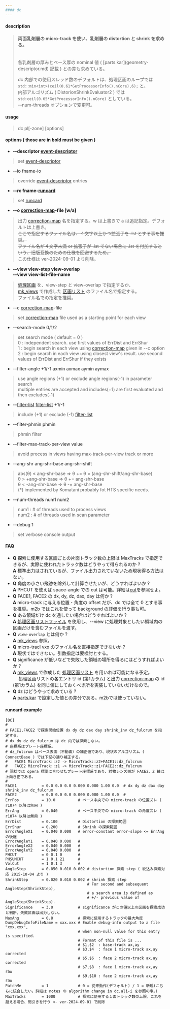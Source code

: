 ```yaml
---
#### dc
---
```


#### description
> #### 両面乳剤層の micro-track を使い、乳剤層の distortion と shrink を求める。
> <br>
> 各乳剤層の厚みとベース厚の nominal 値 ( [parts.kar](geometry-descriptor.md) 記載 ) との差も求めている。  
>  
> dc 内部での使用スレッド数のデフォルトは、処理区画のループでは `std::min<int>(ceil(0.61*GetProcessorInfo().nCore),6);` と、  
> 内部アルゴリズム ( DistorionShrinkEvaluator2 ) では `std:ceil(0.65*GetProcessorInfo().nCore)` としている。  
> --num-threads オプションで変更可。  
>

#### usage
> dc pl[-zone] [options]

#### options ( those are in **bold** must be given )
- **--descriptor [event-descriptor](event-descriptor.md)**
> set [event-descriptor](event-descriptor.md)  

- --io fname-io
> override [event-descriptor](event-descriptor.md) entries  

- **--rc fname-[runcard](#runcard)**
> set [runcard](#runcard)  

- **--o [correction-map](correction-map.md)-file [w/a]**
> 出力 [correction-map](correction-map.md) 名を指定する。w は上書きで a は追記指定。デフォルトは上書き。  
> ~~ここで指定するファイル名は、４文字以上かつ拡張子を .lst とする事を推奨。~~  
> ~~ファイル名が４文字未満 or 拡張子が .lst でない場合に .lst を付加するという、旧版互換のための仕様を回避するため。~~  
> この仕様は ver-2024-09-01 より削除。  

- **--view view-step view-overlap**  
  **--view view-list-file-name**
> [処理区画](view-list.md) を、view-step と view-overlap で指定するか、  
> [mk_views](mk_views.md) で作成した [区画リスト](view-list.md) のファイル名で指定する。  
> ファイル名での指定を推奨。  

- --c [correction-map](correction-map.md)-file
> set [correction-map](correction-map.md) file used as a starting point for each view  

- --search-mode 0/1/2
> set search mode ( default = 0 )  
> 0 : independent search. use first values of ErrDist and ErrShur  
> 1 : begin search in each view using [correction-map](correction-map.md) given in --c option  
> 2 : begin search in each view using closest view's result. use second values of ErrDist and ErrShur if they exists  

- --filter-angle +1/-1 axmin axmax aymin aymax
> use angle regions (+1) or exclude angle regions(-1) in parameter search  
> multiple entries are accepted and includes(+1) are first evaluated and then excludes(-1)  

- --[filter-list](filter-list.md) [filter-list](filter-list.md) +1/-1
> include (+1) or exclude (-1) [filter-list](filter-list.md)  

- --filter-phmin phmin
> phmin filter  

- --filter-max-track-per-view value
> avoid process in views having max-track-per-view track or more  

- --ang-shr ang-shr-base ang-shr-shift  
> abs(&theta;) &le; ang-shr-base &rArr; &theta; += &theta; &times; (ang-shr-shift/ang-shr-base)  
> &theta; > +ang-shr-base &rArr; &theta; += ang-shr-base  
> &theta; < -ang-shr-base &rArr; &theta; -= ang-shr-base  
> (*) implemented by Komatani probably fot HTS specific needs.  

- --num-threads num1 num2
> num1 : # of threads used to process views  
> num2 : # of threads used in scan parameter  

- --debug 1 
> set verbose console output  

#### FAQ
- **Q** 探索に使用する区画ごとの片面トラック数の上限は MaxTracks で指定できるが、実際に使われたトラック数はどうやって得られるのか ?  
  **A** 標準出力はされているが、ファイル出力されていないため現状得る方法はない。  
- **Q** 角度の小さい飛跡を除外して計算させたいが、どうすればよいか ?  
  **A** PHCUT を使えば space-angle での cut は可能。詳細は[cut](cut.md)を参照せよ。  
- **Q** FACE1, FACE2 の dx, dy, dz, dax, day は何か ?  
  **A** micro-track に与える位置・角度の offset だが、dc では全て 0 とする事を推奨。m2b ではこれを使って background の評価を行う事も可。  
- **Q** ある領域だけ dc を通したい場合はどうすればよいか ?  
  **A** [処理区画リストファイル](view-list.md) を使用し、--view に処理対象としたい領域内の区画だけを含むファイルを渡す。  
- **Q** `view-overlap` とは何か ?  
  **A** [mk_views](mk_views.md#description) 参照。  
- **Q** micro-tracl vxx のファイル名を直接指定できないか ?  
  **A** 現状ではできない。引数指定は要検討とする。  
- **Q** significance が低いなどで失敗した領域の場所を得るにはどうすればよいか ?  
  **A** [mk_views](mk_views.md) で作成した [処理区画リスト](view-list.md) を用いれば可能になる予定。  
  &emsp; 処理区画リストの各エントリ id (第1カラム) と出力 [correction-map](correction-map.md) の id (第1カラム) を同じ値にしておくべき所を実装していないだけなので。  
- **Q** dz はどうやって求めている ?  
  **A** [parts.kar](geometry-descriptor.md#parts.kar) で設定した値との差分である。m2bでは使っていない。  

#### runcard example
```
[DC]
#
# FACE1,FACE2 で探索開始位置 dx dy dz dax day shrink_inv dz_fulcrum を指定する。
# dx dy dz dz_fulcrum は dc 内では探索しない。
# 座標系はプレート座標系。
# dz_fulcrum はベース表面（不動面）の補正値であり、現状のアルゴリズム ( ConnectBase ) では下記の通り補正する。
#   FACE1 MicroTrack::z2 -> MicroTrack::z2+FACE1::dz_fulcrum
#   FACE2 MicroTrack::z1 -> MicroTrack::z1+FACE2::dz_fulcrum
# 現状では opera 標準に合わせたプレート座標系であり、対物レンズ側が FACE2、Z 軸は上向き正である。
#
FACE1           = 0.0 0.0 0.0 0.000 0.000 1.00 0.0  # dx dy dz dax day shrink_inv dz_fulcrum
FACE2           = 0.0 0.0 0.0 0.000 0.000 1.00 0.0  #
ErrPos          = 10.0          # ベース中央での micro-track の位置ズレ ( r1074 以降は無用 )
ErrAng          = 0.040         # ベース中央での micro-track の角度ズレ ( r1074 以降は無用 )
ErrDist         = 0.100         # Distortion の探索範囲
ErrShur         = 0.200         # Shrink の探索範囲
ErrorAngleX1    = 0.040 0.000   # error-constant error-slope <= ErrAng の後継
ErrorAngleY1    = 0.040 0.000   #
ErrorAngleX2    = 0.040 0.000   #
ErrorAngleY2    = 0.040 0.000   #
PHCUT           = 0 0.1 0       #
PHSUMCUT        = 1 0.1 21      #
VolCut          = 1 0.1 3       #
AngleStep       = 0.050 0.010 0.002 # distortion 探索 step ( 絞込み探索対応 2015-10-04 より ) 
ShrinkStep      = 0.020 0.010 0.002 # shrink 探索 step
                                    # For second and subsequent AngleStep(ShrinkStep),  
                                    # a search area is defined as 
                                    # +/- previous value of AngleStep(ShrinkStep).  
Significance    = 3.0           # significance がこの値以上の区画を探索成功と判断。失敗区画は出力しない。
MaxAng          = 0.8           # 探索に使用するトラックの最大角度
DumpDebugInfoFileName = xxx.xxx # Enable debug-info output to a file "xxx.xxx",  
                                # when non-null value for this entry is specified.  
                                # Format of this file is ...  
                                # $1,$2  : base-track ax,ay  
                                # $3,$4  : face 1 micro-track ax,ay corrected  
                                # $5,$6  : face 2 micro-track ax,ay corrected  
                                # $7,$8  : face 1 micro-track ax,ay raw  
                                # $9,$10 : face 2 micro-track ax,ay raw  
PatchMe         = 1             # 0 = 従来動作(デフォルト) / 1 = 新規(こちらに統合したい。詳細は notes の algorithm change in dc,ali-i を参照の事。)
MaxTracks       = 1000          # 探索に使用する１面トラック数の上限。これを超える場合、間引きを行う <- ver-2024-09-01 で削除
```
